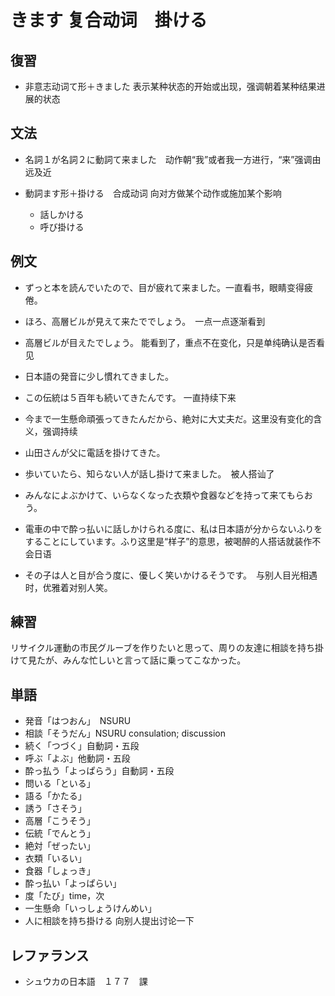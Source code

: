 # きます 复合动词　掛ける

## 復習

- 非意志动词て形＋きました 表示某种状态的开始或出现，强调朝着某种结果进展的状态

## 文法

- 名詞１が名詞２に動詞て来ました　动作朝“我”或者我一方进行，“来”强调由远及近

- 動詞ます形＋掛ける　合成动词 向对方做某个动作或施加某个影响
  - 話しかける
  - 呼び掛ける

## 例文

- ずっと本を読んでいたので、目が疲れて来ました。一直看书，眼睛变得疲倦。

- ほろ、高層ビルが見えて来たででしょう。　一点一点逐渐看到
- 高層ビルが目えたでしょう。 能看到了，重点不在变化，只是单纯确认是否看见

- 日本語の発音に少し慣れてきました。
- この伝統は５百年も続いてきたんです。 一直持续下来

- 今まで一生懸命頑張ってきたんだから、絶対に大丈夫だ。这里没有变化的含义，强调持续

- 山田さんが父に電話を掛けてきた。
- 歩いていたら、知らない人が話し掛けて来ました。　被人搭讪了
- みんなによぶかけて、いらなくなった衣類や食器などを持って来てもらおう。
- 電車の中で酔っ払いに話しかけられる度に、私は日本語が分からないふりをすることにしています。ふり这里是“样子”的意思，被喝醉的人搭话就装作不会日语
- その子は人と目が合う度に、優しく笑いかけるそうです。　与别人目光相遇时，优雅着对别人笑。

## 練習

リサイクル運動の市民グルーブを作りたいと思って、周りの友達に相談を持ち掛けて見たが、みんな忙しいと言って話に乗ってこなかった。

## 単語

- 発音「はつおん」　NSURU
- 相談「そうだん」NSURU consulation; discussion
- 続く「つづく」自動詞・五段
- 呼ぶ「よぶ」他動詞・五段
- 酔っ払う「よっぱらう」自動詞・五段
- 問いる「といる」
- 語る「かたる」
- 誘う「さそう」
- 高層「こうそう」
- 伝統「でんとう」
- 絶対「ぜったい」
- 衣類「いるい」
- 食器「しょっき」
- 酔っ払い「よっぱらい」
- 度「たび」time，次
- 一生懸命「いっしょうけんめい」
- 人に相談を持ち掛ける 向别人提出讨论一下

## レファランス

- シュウカの日本語　１７７　課
